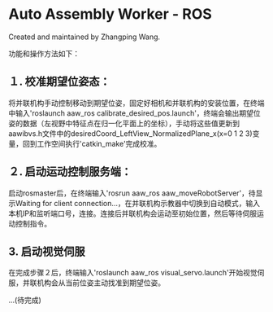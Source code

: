 # Auto Assembly Worker - ROS
Created and maintained by Zhangping Wang.

功能和操作方法如下：
## １. 校准期望位姿态：
将并联机构手动控制移动到期望位姿，固定好相机和并联机构的安装位置，在终端中输入'roslaunch aaw_ros calibrate_desired_pos.launch'，终端会输出期望位姿的数据（左视野中特征点在归一化平面上的坐标），手动将这些值更新到aawibvs.h文件中的desiredCoord_LeftView_NormalizedPlane_x(x=0 1 2 3)变量，回到工作空间执行'catkin_make'完成校准。
## ２. 启动运动控制服务端：
启动rosmaster后，在终端输入'rosrun aaw_ros aaw_moveRobotServer'，待显示Waiting for client connection...，在并联机构示教器中切换到自动模式，输入本机IP和监听端口号，连接。连接后并联机构会运动至初始位置，然后等待伺服运动控制指令。
## 3. 启动视觉伺服
在完成步骤２后，终端输入'roslaunch aaw_ros visual_servo.launch'开始视觉伺服，并联机构会从当前位姿主动找准到期望位姿。

...(待完成)